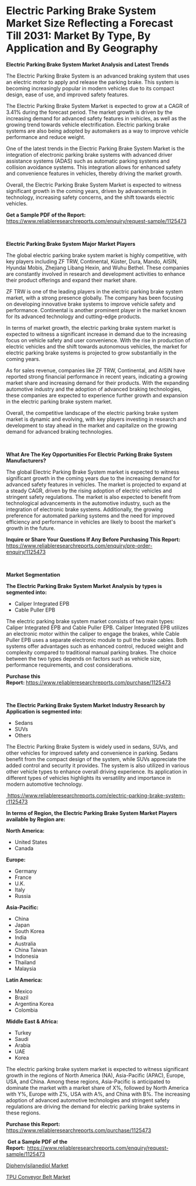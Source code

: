 <p><h1>Electric Parking Brake System Market Size Reflecting a Forecast Till 2031: Market By Type, By Application and By Geography</h1></p><p><strong>Electric Parking Brake System Market Analysis and Latest Trends</strong></p>
<p><p>The Electric Parking Brake System is an advanced braking system that uses an electric motor to apply and release the parking brake. This system is becoming increasingly popular in modern vehicles due to its compact design, ease of use, and improved safety features.</p><p>The Electric Parking Brake System Market is expected to grow at a CAGR of 3.41% during the forecast period. The market growth is driven by the increasing demand for advanced safety features in vehicles, as well as the growing trend towards vehicle electrification. Electric parking brake systems are also being adopted by automakers as a way to improve vehicle performance and reduce weight.</p><p>One of the latest trends in the Electric Parking Brake System Market is the integration of electronic parking brake systems with advanced driver assistance systems (ADAS) such as automatic parking systems and collision avoidance systems. This integration allows for enhanced safety and convenience features in vehicles, thereby driving the market growth.</p><p>Overall, the Electric Parking Brake System Market is expected to witness significant growth in the coming years, driven by advancements in technology, increasing safety concerns, and the shift towards electric vehicles.</p></p>
<p><strong>Get a Sample PDF of the Report:&nbsp;</strong> <a href="https://www.reliableresearchreports.com/enquiry/request-sample/1125473">https://www.reliableresearchreports.com/enquiry/request-sample/1125473</a></p>
<p>&nbsp;</p>
<p><strong>Electric Parking Brake System Major Market Players</strong></p>
<p><p>The global electric parking brake system market is highly competitive, with key players including ZF TRW, Continental, Küster, Dura, Mando, AISIN, Hyundai Mobis, Zhejiang Libang Hexin, and Wuhu Bethel. These companies are constantly involved in research and development activities to enhance their product offerings and expand their market share.</p><p>ZF TRW is one of the leading players in the electric parking brake system market, with a strong presence globally. The company has been focusing on developing innovative brake systems to improve vehicle safety and performance. Continental is another prominent player in the market known for its advanced technology and cutting-edge products.</p><p>In terms of market growth, the electric parking brake system market is expected to witness a significant increase in demand due to the increasing focus on vehicle safety and user convenience. With the rise in production of electric vehicles and the shift towards autonomous vehicles, the market for electric parking brake systems is projected to grow substantially in the coming years.</p><p>As for sales revenue, companies like ZF TRW, Continental, and AISIN have reported strong financial performance in recent years, indicating a growing market share and increasing demand for their products. With the expanding automotive industry and the adoption of advanced braking technologies, these companies are expected to experience further growth and expansion in the electric parking brake system market.</p><p>Overall, the competitive landscape of the electric parking brake system market is dynamic and evolving, with key players investing in research and development to stay ahead in the market and capitalize on the growing demand for advanced braking technologies.</p></p>
<p>&nbsp;</p>
<p><strong>What Are The Key Opportunities For Electric Parking Brake System Manufacturers?</strong></p>
<p><p>The global Electric Parking Brake System market is expected to witness significant growth in the coming years due to the increasing demand for advanced safety features in vehicles. The market is projected to expand at a steady CAGR, driven by the rising adoption of electric vehicles and stringent safety regulations. The market is also expected to benefit from technological advancements in the automotive industry, such as the integration of electronic brake systems. Additionally, the growing preference for automated parking systems and the need for improved efficiency and performance in vehicles are likely to boost the market's growth in the future.</p></p>
<p><strong>Inquire or Share Your Questions If Any Before Purchasing This Report:</strong> <a href="https://www.reliableresearchreports.com/enquiry/pre-order-enquiry/1125473">https://www.reliableresearchreports.com/enquiry/pre-order-enquiry/1125473</a></p>
<p>&nbsp;</p>
<p><strong>Market Segmentation</strong></p>
<p><strong>The Electric Parking Brake System Market Analysis by types is segmented into:</strong></p>
<p><ul><li>Caliper Integrated EPB</li><li>Cable Puller EPB</li></ul></p>
<p><p>The electric parking brake system market consists of two main types: Caliper Integrated EPB and Cable Puller EPB. Caliper Integrated EPB utilizes an electronic motor within the caliper to engage the brakes, while Cable Puller EPB uses a separate electronic module to pull the brake cables. Both systems offer advantages such as enhanced control, reduced weight and complexity compared to traditional manual parking brakes. The choice between the two types depends on factors such as vehicle size, performance requirements, and cost considerations.</p></p>
<p><strong>Purchase this Report:&nbsp;</strong><a href="https://www.reliableresearchreports.com/purchase/1125473">https://www.reliableresearchreports.com/purchase/1125473</a></p>
<p>&nbsp;</p>
<p><strong>The Electric Parking Brake System Market Industry Research by Application is segmented into:</strong></p>
<p><ul><li>Sedans</li><li>SUVs</li><li>Others</li></ul></p>
<p><p>The Electric Parking Brake System is widely used in sedans, SUVs, and other vehicles for improved safety and convenience in parking. Sedans benefit from the compact design of the system, while SUVs appreciate the added control and security it provides. The system is also utilized in various other vehicle types to enhance overall driving experience. Its application in different types of vehicles highlights its versatility and importance in modern automotive technology.</p></p>
<p><a href="https://www.reliableresearchreports.com/electric-parking-brake-system-r1125473">&nbsp;https://www.reliableresearchreports.com/electric-parking-brake-system-r1125473</a></p>
<p><strong>In terms of Region, the Electric Parking Brake System Market Players available by Region are:</strong></p>
<p>
    <p> <strong> North America: </strong>
        <ul>
            <li>United States</li>
            <li>Canada</li>
        </ul>
        </p> 
    <p> <strong> Europe: </strong>
        <ul>
            <li>Germany</li>
            <li>France</li>
            <li>U.K.</li>
            <li>Italy</li>
            <li>Russia</li>
        </ul>
        </p> 
    <p> <strong> Asia-Pacific: </strong>
        <ul>
            <li>China</li>
            <li>Japan</li>
            <li>South Korea</li>
            <li>India</li>
            <li>Australia</li>
            <li>China Taiwan</li>
            <li>Indonesia</li>
            <li>Thailand</li>
            <li>Malaysia</li>
        </ul>
        </p> 
    <p> <strong> Latin America: </strong>
        <ul>
            <li>Mexico</li>
            <li>Brazil</li>
            <li>Argentina Korea</li>
            <li>Colombia</li>
        </ul>
        </p> 
    <p> <strong> Middle East & Africa: </strong>
        <ul>
            <li>Turkey</li>
            <li>Saudi</li>
            <li>Arabia</li>
            <li>UAE</li>
            <li>Korea</li>
        </ul>
    </p>
    </p>
<p><p>The electric parking brake system market is expected to witness significant growth in the regions of North America (NA), Asia-Pacific (APAC), Europe, USA, and China. Among these regions, Asia-Pacific is anticipated to dominate the market with a market share of X%, followed by North America with Y%, Europe with Z%, USA with A%, and China with B%. The increasing adoption of advanced automotive technologies and stringent safety regulations are driving the demand for electric parking brake systems in these regions.</p></p>
<p><strong>Purchase this Report: </strong><a href="https://www.reliableresearchreports.com/purchase/1125473">https://www.reliableresearchreports.com/purchase/1125473</a></p>
<p>&nbsp;<strong>Get a Sample PDF of the Report:&nbsp;&nbsp;</strong><a href="https://www.reliableresearchreports.com/enquiry/request-sample/1125473">https://www.reliableresearchreports.com/enquiry/request-sample/1125473</a></p>
<p><strong></strong></p>
<p><p><a href="https://adventurous-uranium-ef9.notion.site/Diphenylsilanediol-Market-Size-Growth-Outlook-from-2024-to-2031-projecting-at-Market-s-Trends-Anal-2e8f358169bc47dd8229a809642b5d64">Diphenylsilanediol Market</a></p><p><a href="https://extreme-scabiosa-c81.notion.site/TPU-Conveyor-Belt-Market-Share-Market-New-Trends-Analysis-Report-By-Type-By-Application-By-End-u-3f1aad978af047f6b0431715e037b015">TPU Conveyor Belt Market</a></p></p>